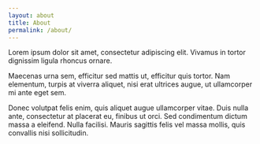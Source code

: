 ```yaml
---
layout: about
title: About
permalink: /about/
---
```


Lorem ipsum dolor sit amet, consectetur adipiscing elit. Vivamus in tortor dignissim ligula rhoncus ornare. 

Maecenas urna sem, efficitur sed mattis ut, efficitur quis tortor. Nam elementum, turpis at viverra aliquet, nisi erat ultrices augue, ut ullamcorper mi ante eget sem. 

Donec volutpat felis enim, quis aliquet augue ullamcorper vitae. Duis nulla ante, consectetur at placerat eu, finibus ut orci. Sed condimentum dictum massa a eleifend. Nulla facilisi. Mauris sagittis felis vel massa mollis, quis convallis nisi sollicitudin. 